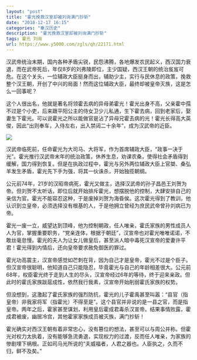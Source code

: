 ```yaml
---
layout: "post"
title: "霍光挽救汉室却被刘询满门抄斩"
date: "2018-12-17 16:15"
categories: "秦汉历史"
description: "霍光挽救汉室却被刘询满门抄斩"
tags: 霍光 刘询
url: https://www.y5000.com/zgls/qh/22171.html
---
```






汉武帝统治末期，国内各种矛盾尖锐，民怨沸腾，各地爆发农民起义，西汉国力衰退，而在武帝死后，年仅8岁的刘弗陵即位，主少国疑，西汉王朝的统治岌岌可危。在这个关头，一位辅政大臣挺身而出，辅助少主，实行与民休息的政策，挽救整个汉王朝，开创了中兴的局面！然而这位辅政大臣，最终却被皇帝灭族，这是怎么一回事呢？

这个人很出名，他就是著名将领霍去病的异母弟霍光！霍光出身不高，父亲霍中孺不过是个小吏，后来跟平阳公主的侍女卫少儿私通，生下霍去病，回到老家后，娶妻生下霍光。可以说霍光之所以能做官是沾了异母兄霍去病的光！霍光长得高大英俊，因此“出则奉车，入侍左右，出入禁闼二十余年”，成为汉武帝的近臣。

![](https://img.y5000.com/uploads/allimg/170531/11040V109-0.jpg)

汉武帝临死前，任命霍光为大司马、大将军，作为首席辅政大臣，“政事一决于光”。霍光推行汉武帝末年的统治政策，休养生息，劝课农桑，使得社会矛盾得到缓解，国力得到恢复。但是在执政过程中，霍光与另外两位辅政大臣上官桀、桑弘羊发生矛盾，霍光先下手为强，将其一伙诛杀，开始独揽朝纲。

公元前74年，21岁的汉昭帝病死，霍光又做主，选择汉武帝的孙子昌邑王刘贺为帝。但刘贺不太听话，即位后就开始排斥霍光，想摆脱他的控制，大肆安排自己的亲信为官。霍光不能容忍这种，于是废掉刘贺为海昏侯。这次霍光得到了教训，他认识到立皇帝，必须选择没有根基的人，于是他拥立曾经为庶民武帝曾孙刘病已为帝。

霍光一废一立，威望达到顶峰，他为控制朝政，任人唯亲，霍氏家族的男性成员人人为官，掌握重要职务，“党亲连体，根据于朝廷”，汉宣帝也对霍光唯唯诺诺，不敢丝毫怠慢。霍光的夫人为让女儿做皇后，甚至派人暗中毒死汉宣帝的爱妻许平君！霍光得到内情后，还向皇帝要求赦免御医的罪过。

霍光功高震主，汉宣帝感觉如芒刺在背，因为自己才是皇帝，霍光不过是个臣子。但汉宣帝很聪明，他知道自己只能隐忍，毕竟霍光与自己的年龄相差很大。公元前68年，权臣霍光终于走到人生的尽头，汉宣帝经过6年的等待，终于迎来亲政。但此时的霍氏家族跋扈成性，依然我行我素，汉宣帝开始削弱霍氏家族的权势。

但没想到，这激起了霍氏家族的强烈防抗，霍光的儿子霍禹甚至叫嚣：“县官（指皇帝）非我家将军（指霍光）不得至是”。这个县官并非说的是一县之官，而是指皇帝。两年之后，霍家甚至谋划，利用皇后霍成君毒杀汉宣帝。结果事情败露，霍成君被废，幽居冷宫，其他霍家家族成员被灭族，满门抄斩！

霍光确实对西汉王朝有着非常忠心，没有篡位的想法，甚至可以与周公并称。但霍光对权力太执着，没有能够急流勇退，实现权力的过渡，反而任人唯亲，为家族的惨剧埋下祸根。正如司马光所说的“夫威福者，人君之器也。人臣执之，久而不归，鲜不及矣。”
